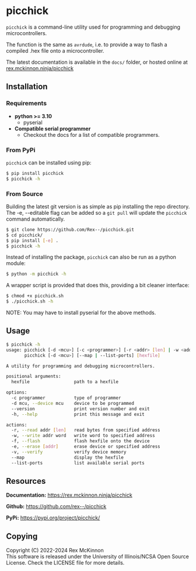 # picchick
`picchick` is a command-line utility used for programming and debugging
microcontrollers.

The function is the same as `avrdude`, i.e. to provide a way to flash a compiled
.hex file onto a microcontroller.

The latest documentation is available in the `docs/` folder, or hosted online
at [rex.mckinnon.ninja/picchick](https://rex.mckinnon.ninja/picchick)


## Installation

### Requirements
- **python >= 3.10**
  - pyserial
- **Compatible serial programmer**
  - Checkout the docs for a list of compatible programmers.


### From PyPi
`picchick` can be installed using pip:
```sh
$ pip install picchick
$ picchick -h
```

### From Source
Building the latest git version is as simple as pip installing the repo
directory. The -e, --editable flag can be added so a `git pull` will update the
`picchick` command automatically.
```sh
$ git clone https://github.com/Rex--/picchick.git
$ cd picchick/
$ pip install [-e] .
$ picchick -h
```

Instead of installing the package, `picchick` can also be run as a python module:
```sh
$ python -m picchick -h
```
A wrapper script is provided that does this, providing a bit cleaner interface:
```sh
$ chmod +x picchick.sh
$ ./picchick.sh -h
```
NOTE: You may have to install pyserial for the above methods.

## Usage
```sh
$ picchick -h
usage: picchick [-d <mcu>] [-c <programmer>] [-r <addr> [len] | -w <addr> <word> | -f] [-e [addr]] [-v] [hexfile]
       picchick [-d <mcu>] [--map | --list-ports] [hexfile]

A utility for programming and debugging microcontrollers.

positional arguments:
  hexfile                 path to a hexfile

options:
  -c programmer           type of programmer
  -d mcu, --device mcu    device to be programmed
  --version               print version number and exit
  -h, --help              print this message and exit

actions:
  -r, --read addr [len]   read bytes from specified address
  -w, --write addr word   write word to specified address
  -f, --flash             flash hexfile onto the device
  -e, --erase [addr]      erase device or specified address
  -v, --verify            verify device memory
  --map                   display the hexfile
  --list-ports            list available serial ports
```


## Resources

**Documentation:** https://rex.mckinnon.ninja/picchick

**Github:** https://github.com/rex--/picchick

**PyPi:** https://pypi.org/project/picchick/


## Copying

Copyright (C) 2022-2024 Rex McKinnon \
This software is released under the University of Illinois/NCSA
Open Source License. Check the LICENSE file for more details.
